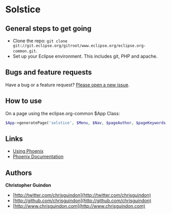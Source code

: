 # Solstice

## General steps to get going

* Clone the repo: `git clone git://git.eclipse.org/gitroot/www.eclipse.org/eclipse.org-common.git`.
* Set up your Eclipse environment. This includes git, PHP and apache.


## Bugs and feature requests

Have a bug or a feature request? [Please open a new issue](https://bugs.eclipse.org/bugs/buglist.cgi?product=Community&component=Website&resolution=---).


## How to use
On a page using the eclipse.org-common $App Class:

```php
$App->generatePage('solstice', $Menu, $Nav, $pageAuthor, $pageKeywords, $pageTitle, $html);
```


## Links

* [Using Phoenix](http://wiki.eclipse.org/Using_Phoenix)
* [Phoenix Documentation](http://wiki.eclipse.org/Phoenix_Documentation)


## Authors

**Christopher Guindon**

+ [http://twitter.com/chrisguindon](http://twitter.com/chrisguindon)
+ [http://github.com/chrisguindon](http://github.com/chrisguindon)
+ [http://www.chrisguindon.com](http://www.chrisguindon.com)



